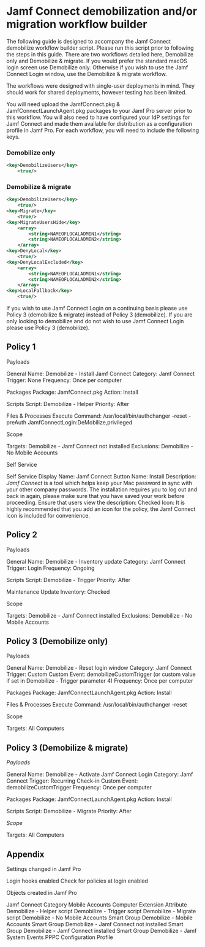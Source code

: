 <h1>Jamf Connect demobilization and/or migration workflow builder</h1>

The following guide is designed to accompany the Jamf Connect demobilize workflow builder script. Please run this script prior to following the steps in this guide. There are two workflows detailed here, Demobilize only and Demobilize & migrate. If you would prefer the standard macOS login screen use Demobilize only. Otherwise if you wish to use the Jamf Connect Login window, use the Demobilize & migrate workflow.

The workflows were designed with single-user deployments in mind. They should work for shared deployments, however testing has been limited.

You will need upload the JamfConnect.pkg & JamfConnectLaunchAgent.pkg packages to your Jamf Pro server prior to this workflow. You will also need to have configured your IdP settings for Jamf Connect and made them available for distribution as a configuration profile in Jamf Pro. For each workflow, you will need to include the following keys.

<h3>Demobilize only</h3>

```xml
<key>DemobilizeUsers</key>
	<true/>
```

<h3>Demobilize & migrate</h3>

```xml
<key>DemobilizeUsers</key>
	<true/>
<key>Migrate</key>
	<true/>
<key>MigrateUsersHide</key>
	<array>
		<string>NAMEOFLOCALADMIN1</string>
		<string>NAMEOFLOCALADMIN2</string>
	</array>
<key>DenyLocal</key>
	<true/>
<key>DenyLocalExcluded</key>
	<array>
		<string>NAMEOFLOCALADMIN1</string>
		<string>NAMEOFLOCALADMIN2</string>
	</array>
<key>LocalFallback</key>
	<true/>
```

If you wish to use Jamf Connect Login on a continuing basis please use Policy 3 (demobilize & migrate) instead of Policy 3 (demobilize). If you are only looking to demobilize and do not wish to use Jamf Connect Login please use Policy 3 (demobilize).

<h2>Policy 1</h2>

Payloads

General
Name: Demobilize - Install Jamf Connect
Category: Jamf Connect
Trigger: None
Frequency: Once per computer

Packages
Package: JamfConnect.pkg
Action: Install

Scripts
Script: Demobilize - Helper
Priority: After

Files & Processes
Execute Command: /usr/local/bin/authchanger -reset -preAuth JamfConnectLogin:DeMobilize,privileged

Scope

Targets: Demobilize - Jamf Connect not installed
Exclusions: Demobilize - No Mobile Accounts

Self Service

Self Service Display Name: Jamf Connect
Button Name: Install
Description: *Jamf Connect* is a tool which helps keep your Mac password in sync with your other company passwords. The installation requires you to log out and back in again, please make sure that you have saved your work before proceeding.
Ensure that users view the description: Checked
Icon: It is highly recommended that you add an icon for the policy, the Jamf Connect icon is included for convenience.

<h2>Policy 2</h2>

Payloads

General
Name: Demobilize - Inventory update
Category: Jamf Connect
Trigger: Login
Frequency: Ongoing

Scripts
Script: Demobilize - Trigger
Priority: After

Maintenance
Update Inventory: Checked

Scope

Targets: Demobilize - Jamf Connect installed
Exclusions: Demobilize - No Mobile Accounts


<h2>Policy 3 (Demobilize only)</h2>

Payloads

General
Name: Demobilize - Reset login window
Category: Jamf Connect
Trigger: Custom
Custom Event: demobilizeCustomTrigger (or custom value if set in Demobilize - Trigger parameter 4)
Frequency: Once per computer

Packages
Package: JamfConnectLaunchAgent.pkg
Action: Install

Files & Processes
Execute Command: /usr/local/bin/authchanger -reset

Scope

Targets: All Computers


<h2>Policy 3 (Demobilize & migrate)</h2>


*Payloads*

General
Name: Demobilize - Activate Jamf Connect Login
Category: Jamf Connect
Trigger: Recurring Check-in
Custom Event: demobilizeCustomTrigger
Frequency: Once per computer

Packages
Package: JamfConnectLaunchAgent.pkg
Action: Install

Scripts
Script: Demobilize - Migrate
Priority: After

*Scope*

Targets: All Computers



<h2>Appendix</h2>

Settings changed in Jamf Pro

Login hooks enabled
Check for policies at login enabled

Objects created in Jamf Pro

Jamf Connect Category
Mobile Accounts Computer Extension Attribute
Demobilize - Helper script
Demobilize - Trigger script
Demobilize - Migrate script
Demobilize - No Mobile Accounts Smart Group
Demobilize - Mobile Accounts Smart Group
Demobilize - Jamf Connect not installed Smart Group
Demobilize - Jamf Connect installed Smart Group
Demobilize - Jamf System Events PPPC Configuration Profile